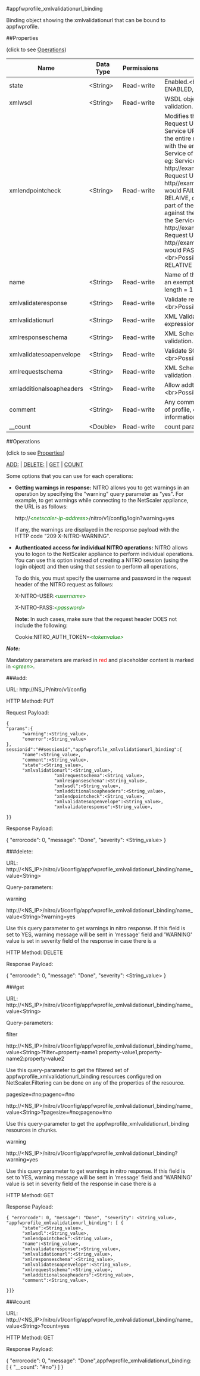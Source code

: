 #appfwprofile_xmlvalidationurl_binding

Binding object showing the xmlvalidationurl that can be bound to appfwprofile.


##Properties 
<span>(click to see [Operations](#operations))</span>


<table><thead><tr><th>Name</th><th> Data Type</th><th> Permissions</th><th>Description</th></tr></thead><tbody><tr><td>state</td><td>&lt;String></td><td>Read-write</td><td>Enabled.&lt;br>Possible values = ENABLED, DISABLED</td><tr><tr><td>xmlwsdl</td><td>&lt;String></td><td>Read-write</td><td>WSDL object for soap request validation.</td><tr><tr><td>xmlendpointcheck</td><td>&lt;String></td><td>Read-write</td><td>Modifies the behaviour of the Request URL validation w.r.t. the Service URL. If set to ABSOLUTE, the entire request URL is validated with the entire URL mentioned in Service of the associated WSDL. eg: Service URL: http://example.org/ExampleService, Request URL: http//example.com/ExampleService would FAIL the validation. If set to RELAIVE, only the non-hostname part of the request URL is validated against the non-hostname part of the Service URL. eg: Service URL: http://example.org/ExampleService, Request URL: http//example.com/ExampleService would PASS the validation.&lt;br>Possible values = ABSOLUTE, RELATIVE</td><tr><tr><td>name</td><td>&lt;String></td><td>Read-write</td><td>Name of the profile to which to bind an exemption or rule.&lt;br>Minimum length = 1</td><tr><tr><td>xmlvalidateresponse</td><td>&lt;String></td><td>Read-write</td><td>Validate response message.&lt;br>Possible values = ON, OFF</td><tr><tr><td>xmlvalidationurl</td><td>&lt;String></td><td>Read-write</td><td>XML Validation URL regular expression.</td><tr><tr><td>xmlresponseschema</td><td>&lt;String></td><td>Read-write</td><td>XML Schema object for response validation.</td><tr><tr><td>xmlvalidatesoapenvelope</td><td>&lt;String></td><td>Read-write</td><td>Validate SOAP Evelope only.&lt;br>Possible values = ON, OFF</td><tr><tr><td>xmlrequestschema</td><td>&lt;String></td><td>Read-write</td><td>XML Schema object for request validation .</td><tr><tr><td>xmladditionalsoapheaders</td><td>&lt;String></td><td>Read-write</td><td>Allow addtional soap headers.&lt;br>Possible values = ON, OFF</td><tr><tr><td>comment</td><td>&lt;String></td><td>Read-write</td><td>Any comments about the purpose of profile, or other useful information about the profile.</td><tr><tr><td>__count</td><td>&lt;Double></td><td>Read-write</td><td>count parameter</td><tr></tbody></table>
##Operations 
<span>(click to see [Properties](#properties))</span>


[ADD:](#add:) | [DELETE:](#delete:) | [GET](#get) | [COUNT](#count)


Some options that you can use for each operations:
<ul><li><p><b>Getting warnings in response:</b> NITRO allows you to get warnings in an operation by specifying the "warning" query parameter as "yes". For example, to get warnings while connecting to the NetScaler appliance, the URL is as follows:</p><p>http://<span style="color:green;font-style:italic;">&lt;netscaler-ip-address&gt;</span>/nitro/v1/config/login?warning=yes</p><p>If any, the warnings are displayed in the response payload with the HTTP code "209 X-NITRO-WARNING".</p></li><li><p><b>Authenticated access for individual NITRO operations:</b> NITRO allows you to logon to the NetScaler appliance to perform individual operations. You can use this option instead of creating a NITRO session (using the login object) and then using that session to perform all operations,</p><p>To do this, you must specify the username and password in the request header of the NITRO request as follows:</p><p>X-NITRO-USER:<span style="color:green;font-style:italic;">&lt;username&gt;</span></p><p>X-NITRO-PASS:<span style="color:green;font-style:italic;">&lt;password&gt;</span></p><p><b>Note:</b> In such cases, make sure that the request header DOES not include the following:</p><p>Cookie:NITRO_AUTH_TOKEN=<span style="color:green;font-style:italic;">&lt;tokenvalue&gt;</span></p></li></ul>



***Note:*** 
Mandatory parameters are marked in <span style="color:#FF0000;">red</span> and placeholder content is marked in <span style="color:green;font-style:italic">&lt;green&gt;</span>.

###add:



URL: http://NS_IP/nitro/v1/config
HTTP Method: PUT
Request Payload: ```{"params":{      "warning":<String_value>,      "onerror":<String_value>},sessionid":"##sessionid","appfwprofile_xmlvalidationurl_binding":{      "name":<String_value>,      "comment":<String_value>,      "state":<String_value>,      "xmlvalidationurl":<String_value>,                  "xmlrequestschema":<String_value>,                  "xmlresponseschema":<String_value>,                  "xmlwsdl":<String_value>,                  "xmladditionalsoapheaders":<String_value>,                  "xmlendpointcheck":<String_value>,                  "xmlvalidatesoapenvelope":<String_value>,                  "xmlvalidateresponse":<String_value>,}}```
Response Payload: 
{ "errorcode": 0, "message": "Done", "severity": <String_value> }


###delete:



URL: http://&lt;NS_IP&gt;/nitro/v1/config/appfwprofile_xmlvalidationurl_binding/name_value&lt;String&gt;
Query-parameters:
warning
http://&lt;NS_IP&gt;/nitro/v1/config/appfwprofile_xmlvalidationurl_binding/name_value&lt;String&gt;?warning=yes
Use this query parameter to get warnings in nitro response. If this field is set to YES, warning message will be sent in 'message' field and 'WARNING' value is set in severity field of the response in case there is a



HTTP Method: DELETE
Response Payload: 
{ "errorcode": 0, "message": "Done", "severity": <String_value> }


###get



URL: http://&lt;NS_IP&gt;/nitro/v1/config/appfwprofile_xmlvalidationurl_binding/name_value&lt;String&gt;
Query-parameters:
filter
http://&lt;NS_IP&gt;/nitro/v1/config/appfwprofile_xmlvalidationurl_binding/name_value&lt;String&gt;?filter=property-name1:property-value1,property-name2:property-value2
Use this query-parameter to get the filtered set of appfwprofile_xmlvalidationurl_binding resources configured on NetScaler.Filtering can be done on any of the properties of the resource.


pagesize=#no;pageno=#no
http://&lt;NS_IP&gt;/nitro/v1/config/appfwprofile_xmlvalidationurl_binding/name_value&lt;String&gt;?pagesize=#no;pageno=#no
Use this query-parameter to get the appfwprofile_xmlvalidationurl_binding resources in chunks.


warning
http://&lt;NS_IP&gt;/nitro/v1/config/appfwprofile_xmlvalidationurl_binding?warning=yes
Use this query parameter to get warnings in nitro response. If this field is set to YES, warning message will be sent in 'message' field and 'WARNING' value is set in severity field of the response in case there is a



HTTP Method: GET
Response Payload: ```{ "errorcode": 0, "message": "Done", "severity": <String_value>, "appfwprofile_xmlvalidationurl_binding": [ {      "state":<String_value>,      "xmlwsdl":<String_value>,      "xmlendpointcheck":<String_value>,      "name":<String_value>,      "xmlvalidateresponse":<String_value>,      "xmlvalidationurl":<String_value>,      "xmlresponseschema":<String_value>,      "xmlvalidatesoapenvelope":<String_value>,      "xmlrequestschema":<String_value>,      "xmladditionalsoapheaders":<String_value>,      "comment":<String_value>,}]}```



###count



URL: http://&lt;NS_IP&gt;/nitro/v1/config/appfwprofile_xmlvalidationurl_binding/name_value&lt;String&gt;?count=yes
HTTP Method: GET
Response Payload: 
{ "errorcode": 0, "message": "Done",appfwprofile_xmlvalidationurl_binding: [ { "__count": "#no"} ] }


